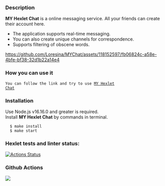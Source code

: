 ### Description

**MY Hexlet Chat** is a online messaging service.
All your friends can create their account here.
* The application supports real-time messaging.
* You can also create unique channels for correspondence.
* Supports filtering of obscene words.



https://github.com/Loresina/MYChat/assets/118152597/fb06824c-a58e-4bfe-bf38-32d1b22a14e4




### How you can use it

<code>You can follow the link and try to use [MY Hexlet Chat](https://my-own-slack-chat-loresina.onrender.com)
</code>

### Installation

Use Node.js v16.16.0 and greater is required.    
Install **MY Hexlet Chat** by commands in terminal.

```
  $ make install
  $ make start
``` 

### Hexlet tests and linter status:
[![Actions Status](https://github.com/Loresina/frontend-bootcamp-project-12/workflows/hexlet-check/badge.svg)](https://github.com/Loresina/frontend-bootcamp-project-12/actions)

### Github Actions
<a href="https://github.com/Loresina/frontend-bootcamp-project-12/actions"><img src="https://github.com/Loresina/frontend-bootcamp-project-12/actions/workflows/hexlet-check.yml/badge.svg" /></a>

